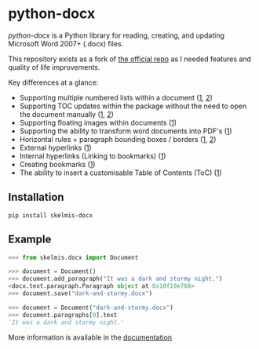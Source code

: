 # python-docx

*python-docx* is a Python library for reading, creating, and updating Microsoft Word 2007+ (.docx) files.

This repository exists as a fork of [the official repo](https://github.com/python-openxml/python-docx) as I needed features and quality of life improvements.

Key differences at a glance:
- Supporting multiple numbered lists within a document ([1](https://skelmis-docx.readthedocs.io/en/latest/api/text.html#skelmis.docx.text.paragraph.Paragraph.restart_numbering), [2](https://skelmis-docx.readthedocs.io/en/latest/api/document.html#skelmis.docx.document.Document.configure_styles_for_numbered_lists))
- Supporting TOC updates within the package without the need to open the document manually ([1](https://skelmis-docx.readthedocs.io/en/latest/api/utility.html#skelmis.docx.utility.update_toc), [2](https://skelmis-docx.readthedocs.io/en/latest/api/utility.html#skelmis.docx.utility.export_libre_macro))
- Supporting floating images within documents ([1](https://skelmis-docx.readthedocs.io/en/latest/api/text.html#skelmis.docx.text.run.Run.add_float_picture))
- Supporting the ability to transform word documents into PDF's ([1](https://skelmis-docx.readthedocs.io/en/latest/api/utility.html#skelmis.docx.utility.document_to_pdf))
- Horizontal rules + paragraph bounding boxes / borders ([1](https://skelmis-docx.readthedocs.io/en/latest/api/text.html#skelmis.docx.text.paragraph.Paragraph.insert_horizontal_rule), [2](https://skelmis-docx.readthedocs.io/en/latest/api/text.html#skelmis.docx.text.paragraph.Paragraph.draw_paragraph_border))
- External hyperlinks ([1](https://skelmis-docx.readthedocs.io/en/latest/api/text.html#skelmis.docx.text.paragraph.Paragraph.add_external_hyperlink))
- Internal hyperlinks (Linking to bookmarks) ([1](https://skelmis-docx.readthedocs.io/en/latest/api/text.html#skelmis.docx.text.paragraph.Paragraph.add_internal_hyperlink))
- Creating bookmarks ([1](https://skelmis-docx.readthedocs.io/en/latest/api/text.html#skelmis.docx.text.paragraph.Paragraph.add_bookmark))
- The ability to insert a customisable Table of Contents (ToC) ([1](https://skelmis-docx.readthedocs.io/en/latest/api/text.html#skelmis.docx.text.paragraph.Paragraph.insert_table_of_contents))

## Installation

```
pip install skelmis-docx
```

## Example

```python
>>> from skelmis.docx import Document

>>> document = Document()
>>> document.add_paragraph("It was a dark and stormy night.")
<docx.text.paragraph.Paragraph object at 0x10f19e760>
>>> document.save("dark-and-stormy.docx")

>>> document = Document("dark-and-stormy.docx")
>>> document.paragraphs[0].text
'It was a dark and stormy night.'
```

More information is available in the [documentation](https://skelmis-docx.readthedocs.io/en/latest/)
